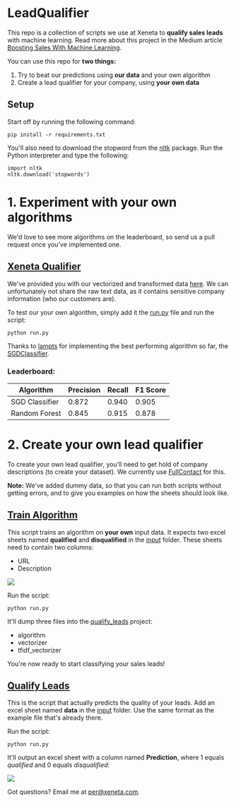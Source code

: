 # LeadQualifier

This repo is a collection of scripts we use at Xeneta to **qualify sales leads** with machine learning. Read more about this project in the Medium article [Boosting Sales With Machine Learning](https://medium.com/xeneta/boosting-sales-with-machine-learning-fbcf2e618be3).

You can use this repo for **two things:**

1. Try to beat our predictions using **our data** and your own algorithm
2. Create a lead qualifier for your company, using **your own data**

## Setup

Start off by running the following command:

    pip install -r requirements.txt

You'll also need to download the stopword from the [nltk](http://www.nltk.org/index.html) package. Run the Python interpreter and type the following:

    import nltk
    nltk.download('stopwords')

# 1. Experiment with your own algorithms

We'd love to see more algorithms on the leaderboard, so send us a pull request once you've implemented one.

## [Xeneta Qualifier](https://github.com/xeneta/LeadQualifier/tree/master/xeneta_qualifier)

We've provided you with our vectorized and transformed data [here](https://github.com/xeneta/LeadQualifier/tree/master/xeneta_qualifier/data). We can unfortunately not share the raw text data, as it contains sensitive company information (who our customers are).

To test our your own algorithm, simply add it the [run.py](https://github.com/xeneta/LeadQualifier/blob/master/xeneta_qualifier/run.py) file and run the script:

    python run.py

Thanks to [lampts](https://github.com/lampts) for implementing the best performing algorithm so far, the [SGDClassifier](http://scikit-learn.org/stable/modules/generated/sklearn.linear_model.SGDClassifier.html).

### Leaderboard:

| Algorithm     | Precision     | Recall | F1 Score|
| ------------- |:--------------| :------|:--------|
| SGD Classifier| 0.872         | 0.940  | 0.905   |
| Random Forest | 0.845         | 0.915  | 0.878   |



# 2. Create your own lead qualifier

To create your own lead qualifier, you'll need to get hold of company descriptions (to create your dataset). We currently use [FullContact](https://www.fullcontact.com/developer) for this.  

**Note:** We've added dummy data, so that you can run both scripts without getting errors, and to give you examples on how the sheets should look like.

## [Train Algorithm](https://github.com/xeneta/LeadQualifier/tree/master/train_algorithm)

This script trains an algorithm on **your own** input data. It expects two excel sheets named **qualified** and **disqualified** in the [input](https://github.com/xeneta/LeadQualifier/tree/master/train_algorithm/input) folder. These sheets need to contain two columns:

- URL
- Description


![](https://raw.githubusercontent.com/xeneta/LeadQualifier/master/img/sheet.png)

Run the script:

    python run.py

It'll dump three files into the [qualify_leads](https://github.com/xeneta/LeadQualifier/tree/master/qualify_leads) project:

- algorithm
- vectorizer
- tfidf_vectorizer

You're now ready to start classifying your sales leads!

## [Qualify Leads](https://github.com/xeneta/LeadQualifier/tree/master/qualify_leads)

This is the script that actually predicts the quality of your leads. Add an excel sheet named **data** in the [input](https://github.com/xeneta/LeadQualifier/tree/master/qualify_leads/input) folder. Use the same format as the example file that's already there.

Run the script:

    python run.py

It'll output an excel sheet with a column named **Prediction**, where 1 equals *qualified* and 0 equals *disqualified*:

![](https://raw.githubusercontent.com/xeneta/LeadQualifier/master/img/predictions_sheet.png)

Got questions? Email me at per@xeneta.com.
